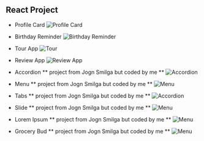 ## React Project

* Profile Card 
![Profile Card](./React_Projects/birthday_reminder/src/asset/images/profile-card.jpg)

* Birthday Reminder
![Birthday Reminder](./React_Projects/birthday_reminder/src/asset/images/birthday-reminder.jpg)

* Tour App
![Tour](./React_Projects/birthday_reminder/src/asset/images/tours.jpg)

* Review App
![Review App](./React_Projects/birthday_reminder/src/asset/images/review.jpg)

* Accordion
** project from Jogn Smilga but coded by me **
![Accordion](./React_Projects/birthday_reminder/src/asset/images/accordion.jpg)

* Menu
** project from Jogn Smilga but coded by me **
![Menu](./React_Projects/birthday_reminder/src/asset/images/menu.jpg)

* Tabs
** project from Jogn Smilga but coded by me **
![Accordion](./React_Projects/birthday_reminder/src/asset/images/tabs.jpg)

* Slide
** project from Jogn Smilga but coded by me **
![Menu](./React_Projects/birthday_reminder/src/asset/images/slide.jpg)

* Lorem Ipsum
** project from Jogn Smilga but coded by me **
![Menu](./React_Projects/birthday_reminder/src/asset/images/lorem.jpg)

* Grocery Bud
** project from Jogn Smilga but coded by me **
![Menu](./React_Projects/birthday_reminder/src/asset/images/grocery.jpg)

